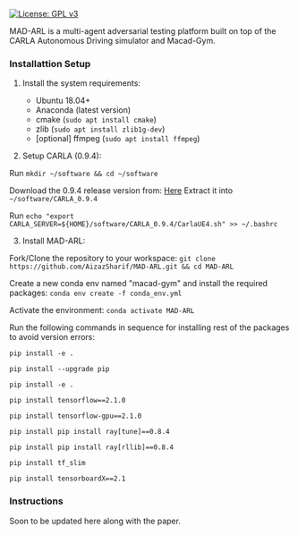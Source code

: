 [![License: GPL v3](https://img.shields.io/badge/License-GPLv3-blue.svg)](https://www.gnu.org/licenses/gpl-3.0)

MAD-ARL is a multi-agent adversarial testing platform built on top of the CARLA Autonomous Driving simulator and Macad-Gym.

### Installattion Setup

1. Install the system requirements:
    - Ubuntu 18.04+ 
    - Anaconda (latest version)
	- cmake (`sudo apt install cmake`)
	- zlib (`sudo apt install zlib1g-dev`)
	- [optional] ffmpeg (`sudo apt install ffmpeg`)

2. Setup CARLA (0.9.4):

Run `mkdir ~/software && cd ~/software`

Download the 0.9.4 release version from: [Here](https://drive.google.com/file/d/1p5qdXU4hVS2k5BOYSlEm7v7_ez3Et9bP/view)
Extract it into `~/software/CARLA_0.9.4`
    
Run `echo "export CARLA_SERVER=${HOME}/software/CARLA_0.9.4/CarlaUE4.sh" >> ~/.bashrc`

3. Install MAD-ARL:

Fork/Clone the repository to your workspace:
`git clone https://github.com/AizazSharif/MAD-ARL.git && cd MAD-ARL`

Create a new conda env named "macad-gym" and install the required packages:
`conda env create -f conda_env.yml`

Activate the environment:
`conda activate MAD-ARL`

Run the following commands in sequence for installing rest of the packages to avoid version errors:

`pip install -e .`

`pip install --upgrade pip`

`pip install -e .` 

`pip install tensorflow==2.1.0`

`pip install tensorflow-gpu==2.1.0`


`pip install pip install ray[tune]==0.8.4`

`pip install pip install ray[rllib]==0.8.4`


`pip install tf_slim`

`pip install tensorboardX==2.1`

### Instructions
Soon to be updated here along with the paper.


